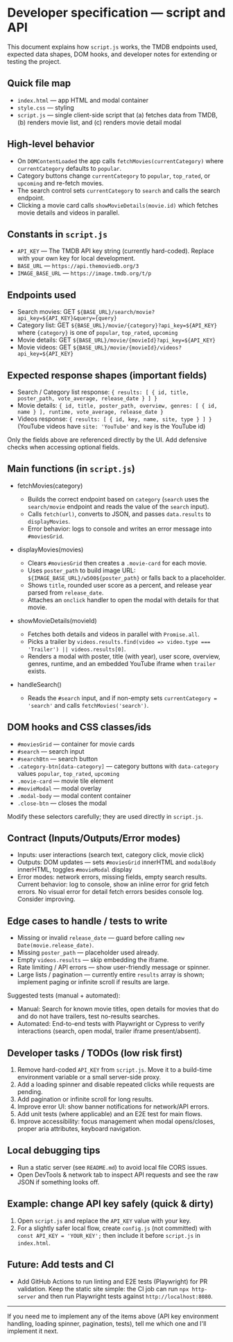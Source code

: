 # Developer specification — script and API

This document explains how `script.js` works, the TMDB endpoints used, expected data shapes, DOM hooks, and developer notes for extending or testing the project.

## Quick file map

- `index.html` — app HTML and modal container
- `style.css` — styling
- `script.js` — single client-side script that (a) fetches data from TMDB, (b) renders movie list, and (c) renders movie detail modal

## High-level behavior

- On `DOMContentLoaded` the app calls `fetchMovies(currentCategory)` where `currentCategory` defaults to `popular`.
- Category buttons change `currentCategory` to `popular`, `top_rated`, or `upcoming` and re-fetch movies.
- The search control sets `currentCategory` to `search` and calls the search endpoint.
- Clicking a movie card calls `showMovieDetails(movie.id)` which fetches movie details and videos in parallel.

## Constants in `script.js`

- `API_KEY` — The TMDB API key string (currently hard-coded). Replace with your own key for local development.
- `BASE_URL` — `https://api.themoviedb.org/3`
- `IMAGE_BASE_URL` — `https://image.tmdb.org/t/p`

## Endpoints used

- Search movies: GET `${BASE_URL}/search/movie?api_key=${API_KEY}&query={query}`
- Category list: GET `${BASE_URL}/movie/{category}?api_key=${API_KEY}` where `{category}` is one of `popular`, `top_rated`, `upcoming`
- Movie details: GET `${BASE_URL}/movie/{movieId}?api_key=${API_KEY}`
- Movie videos: GET `${BASE_URL}/movie/{movieId}/videos?api_key=${API_KEY}`

## Expected response shapes (important fields)

- Search / Category list response: `{ results: [ { id, title, poster_path, vote_average, release_date } ] }`
- Movie details: `{ id, title, poster_path, overview, genres: [ { id, name } ], runtime, vote_average, release_date }`
- Videos response: `{ results: [ { id, key, name, site, type } ] }` (YouTube videos have `site: 'YouTube'` and `key` is the YouTube id)

Only the fields above are referenced directly by the UI. Add defensive checks when accessing optional fields.

## Main functions (in `script.js`)

- fetchMovies(category)
  - Builds the correct endpoint based on `category` (`search` uses the `search/movie` endpoint and reads the value of the `search` input).
  - Calls `fetch(url)`, converts to JSON, and passes `data.results` to `displayMovies`.
  - Error behavior: logs to console and writes an error message into `#moviesGrid`.

- displayMovies(movies)
  - Clears `#moviesGrid` then creates a `.movie-card` for each movie.
  - Uses `poster_path` to build image URL: `${IMAGE_BASE_URL}/w500${poster_path}` or falls back to a placeholder.
  - Shows `title`, rounded user score as a percent, and release year parsed from `release_date`.
  - Attaches an `onclick` handler to open the modal with details for that movie.

- showMovieDetails(movieId)
  - Fetches both details and videos in parallel with `Promise.all`.
  - Picks a trailer by `videos.results.find(video => video.type === 'Trailer') || videos.results[0]`.
  - Renders a modal with poster, title (with year), user score, overview, genres, runtime, and an embedded YouTube iframe when `trailer` exists.

- handleSearch()
  - Reads the `#search` input, and if non-empty sets `currentCategory = 'search'` and calls `fetchMovies('search')`.

## DOM hooks and CSS classes/ids

- `#moviesGrid` — container for movie cards
- `#search` — search input
- `#searchBtn` — search button
- `.category-btn[data-category]` — category buttons with `data-category` values `popular`, `top_rated`, `upcoming`
- `.movie-card` — movie tile element
- `#movieModal` — modal overlay
- `.modal-body` — modal content container
- `.close-btn` — closes the modal

Modify these selectors carefully; they are used directly in `script.js`.

## Contract (Inputs/Outputs/Error modes)

- Inputs: user interactions (search text, category click, movie click)
- Outputs: DOM updates — sets `#moviesGrid` innerHTML and `modalBody` innerHTML, toggles `#movieModal` display
- Error modes: network errors, missing fields, empty search results. Current behavior: log to console, show an inline error for grid fetch errors. No visual error for detail fetch errors besides console log. Consider improving.

## Edge cases to handle / tests to write

- Missing or invalid `release_date` — guard before calling `new Date(movie.release_date)`.
- Missing `poster_path` — placeholder used already.
- Empty `videos.results` — skip embedding the iframe.
- Rate limiting / API errors — show user-friendly message or spinner.
- Large lists / pagination — currently entire `results` array is shown; implement paging or infinite scroll if results are large.

Suggested tests (manual + automated):

- Manual: Search for known movie titles, open details for movies that do and do not have trailers, test no-results searches.
- Automated: End-to-end tests with Playwright or Cypress to verify interactions (search, open modal, trailer iframe present/absent).

## Developer tasks / TODOs (low risk first)

1. Remove hard-coded `API_KEY` from `script.js`. Move it to a build-time environment variable or a small server-side proxy.
2. Add a loading spinner and disable repeated clicks while requests are pending.
3. Add pagination or infinite scroll for long results.
4. Improve error UI: show banner notifications for network/API errors.
5. Add unit tests (where applicable) and an E2E test for main flows.
6. Improve accessibility: focus management when modal opens/closes, proper aria attributes, keyboard navigation.

## Local debugging tips

- Run a static server (see `README.md`) to avoid local file CORS issues.
- Open DevTools & network tab to inspect API requests and see the raw JSON if something looks off.

## Example: change API key safely (quick & dirty)

1. Open `script.js` and replace the `API_KEY` value with your key.
2. For a slightly safer local flow, create `config.js` (not committed) with `const API_KEY = 'YOUR_KEY';` then include it before `script.js` in `index.html`.

## Future: Add tests and CI

- Add GitHub Actions to run linting and E2E tests (Playwright) for PR validation. Keep the static site simple: the CI job can run `npx http-server` and then run Playwright tests against `http://localhost:8080`.

---

If you need me to implement any of the items above (API key environment handling, loading spinner, pagination, tests), tell me which one and I'll implement it next.
